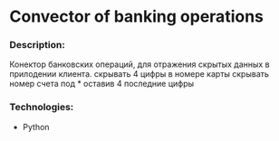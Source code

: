 # Сonvector of banking operations

### Description:
Конектор банковских операций, для отражения скрытых данных в прилодении клиента.
скрывать 4 цифры в номере карты
скрывать номер счета под * оставив 4 последние цифры

### Technologies:
- Python
